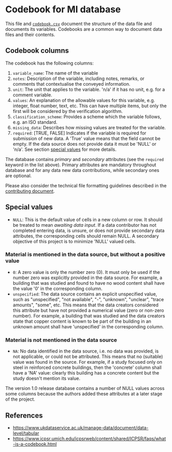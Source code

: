 # Codebook for MI database

This file and [`codebook.csv`](codebook.csv) document the structure of the data file and documents its variables. Codebooks are a common way to document data files and their contents. 

## Codebook columns

The codebook has the following columns:

1. `variable_name`: The name of the variable
2. `notes`: Description of the variable, including notes, remarks, or comments that contextualise the conveyed information.
3. `unit`: The unit that applies to the variable. 'n/a' if it has no unit, e.g. for a comment variable.
4. `values`: An explanation of the allowable values for this variable, e.g. integer, float number, text, etc. This can have multiple items, but only the first will be considered by the verification algorithm. 
5. `classification_scheme`: Provides a scheme which the variable follows, e.g. an ISO standard.
6. `missing_data`: Describes how missing values are treated for the variable.
7. `required`: [TRUE, FALSE] Indicates if the variable is required for submission of new data. A 'True' value means that the field cannot be empty. If the data source does not provide data it must be 'NULL' or 'n/a'. See section [special values](#special-values) for more details.

The database contains *primary* and *secondary* attributes (see the `required` keyword in the list above). Primary attributes are mandatory throughout database and for any data new data contributions, while secondary ones are optional.

Please also consider the technical file formatting guidelines described in the [contributing document](CONTRIBUTING.md).

## Special values

- `NULL`: This is the default value of cells in a new column or row. It should be treated to mean _awaiting data input_. If a data contributor has not completed entering data, is unsure, or does not provide secondary data attributes, the corresponding cells should remain NULL. A secondary objective of this project is to minimize 'NULL' valued cells.

### Material is mentioned in the data source, but without a positive value

- `0`: A zero value is only the number zero (0). It must only be used if the number zero was explicitly provided in the data source. For example, a building that was studied and found to have no wood content shall have the value '0' in the corresponding column.
- `unspecified`: The data source contains an explicit unspecified value, such as "unspecified", "not available", "-", "unknown", "unclear", "trace amounts", "some", etc. This means that the data creators considered this attribute but have not provided a numerical value (zero or non-zero number). For example, a building that was studied and the data creators state that copper content is known to be part of the building in an unknown amount shall have 'unspecified' in the corresponding column.

### Material is not mentioned in the data source

- `NA`: No data identified in the data source, i.e. no data was provided, is not applicable, or could not be attributed. This means that no (suitable) value was found in the source. For example, if a study focused only on steel in reinforced concrete buildings, then the 'concrete' column shall have a 'NA' value: clearly this building has a concrete content but the study doesn't mention its value. 

The version 1.0 release database contains a number of NULL values across some columns because the authors added these attributes at a later stage of the project.

## References

- https://www.ukdataservice.ac.uk/manage-data/document/data-level/tabular
- https://www.icpsr.umich.edu/icpsrweb/content/shared/ICPSR/faqs/what-is-a-codebook.html

